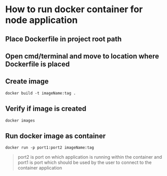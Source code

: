 # How to run docker container for node application


## Place Dockerfile in project root path

## Open cmd/terminal and move to location where Dockerfile is placed

## Create image
	docker build -t imageName:tag .

## Verify if image is created
	docker images

## Run docker image as container
	docker run -p port1:port2 imageName:tag
		
> port2 is port on which application is running within the container and port1 is port which should be used by the user to connect to the container application